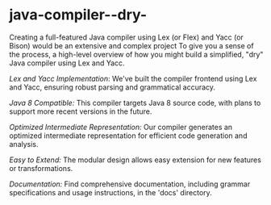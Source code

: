 # java-compiler--dry-
Creating a full-featured Java compiler using Lex (or Flex) and Yacc (or Bison) would be an extensive and complex project To give you a sense of the process, a high-level overview of how you might build a simplified, "dry" Java compiler using Lex and Yacc.

*Lex and Yacc Implementation*: We've built the compiler frontend using Lex and Yacc, ensuring robust parsing and grammatical accuracy.

*Java 8 Compatible:* This compiler targets Java 8 source code, with plans to support more recent versions in the future.

*Optimized Intermediate Representation:*  Our compiler generates an optimized intermediate representation for efficient code generation and analysis.

*Easy to Extend:* The modular design allows easy extension for new features or transformations.

*Documentation:* Find comprehensive documentation, including grammar specifications and usage instructions, in the 'docs' directory.
